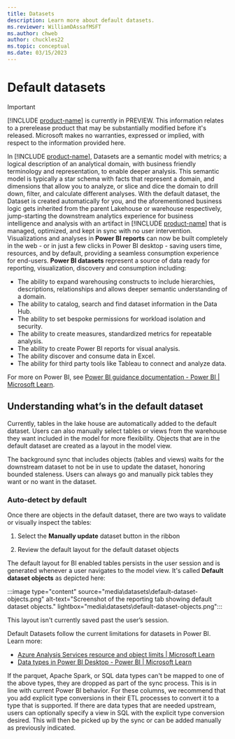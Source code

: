 ```yaml
---
title: Datasets
description: Learn more about default datasets.
ms.reviewer: WilliamDAssafMSFT
ms.author: chweb
author: chuckles22
ms.topic: conceptual
ms.date: 03/15/2023
---
```


# Default datasets

> [!IMPORTANT]
> [!INCLUDE [product-name](../includes/product-name.md)] is currently in PREVIEW. This information relates to a prerelease product that may be substantially modified before it's released. Microsoft makes no warranties, expressed or implied, with respect to the information provided here.

In [!INCLUDE [product-name](../includes/product-name.md)], Datasets are a semantic model with metrics; a logical description of an analytical domain, with business friendly terminology and representation, to enable deeper analysis. This semantic model is typically a star schema with facts that represent a domain, and dimensions that allow you to analyze, or slice and dice the domain to drill down, filter, and calculate different analyses. With the default dataset, the Dataset is created automatically for you, and the aforementioned business logic gets inherited from the parent Lakehouse or warehouse respectively, jump-starting the downstream analytics experience for business intelligence and analysis with an artifact in [!INCLUDE [product-name](../includes/product-name.md)] that is managed, optimized, and kept in sync with no user intervention. Visualizations and analyses in **Power BI reports** can now be built completely in the web - or in just a few clicks in Power BI desktop - saving users time, resources, and by default, providing a seamless consumption experience for end-users. **Power BI datasets** represent a source of data ready for reporting, visualization, discovery and consumption including:

- The ability to expand warehousing constructs to include hierarchies, descriptions, relationships and allows deeper semantic understanding of a domain.
- The ability to catalog, search and find dataset information in the Data Hub.
- The ability to set bespoke permissions for workload isolation and security.
- The ability to create measures, standardized metrics for repeatable analysis.
- The ability to create Power BI reports for visual analysis.
- The ability discover and consume data in Excel.
- The ability for third party tools like Tableau to connect and analyze data.

For more on Power BI, see [Power BI guidance documentation - Power BI | Microsoft Learn](/power-bi/guidance/).

## Understanding what’s in the default dataset

Currently, tables in the lake house are automatically added to the default dataset. Users can also manually select tables or views from the warehouse they want included in the model for more flexibility. Objects that are in the default dataset are created as a layout in the model view.

The background sync that includes objects (tables and views) waits for the downstream dataset to not be in use to update the dataset, honoring bounded staleness. Users can always go and manually pick tables they want or no want in the dataset.

### Auto-detect by default

Once there are objects in the default dataset, there are two ways to validate or visually inspect the tables:

1. Select the **Manually update** dataset button in the ribbon

1. Review the default layout for the default dataset objects

The default layout for BI enabled tables persists in the user session and is generated whenever a user navigates to the model view. It's called **Default dataset objects** as depicted here:

:::image type="content" source="media\datasets\default-dataset-objects.png" alt-text="Screenshot of the reporting tab showing default dataset objects." lightbox="media\datasets\default-dataset-objects.png":::

This layout isn't currently saved past the user’s session.

Default Datasets follow the current limitations for datasets in Power BI. Learn more:

- [Azure Analysis Services resource and object limits | Microsoft Learn](/azure/analysis-services/analysis-services-capacity-limits)
- [Data types in Power BI Desktop - Power BI | Microsoft Learn](/power-bi/connect-data/desktop-data-types)

If the parquet, Apache Spark, or SQL data types can't be mapped to one of the above types, they are dropped as part of the sync process. This is in line with current Power BI behavior. For these columns, we recommend that you add explicit type conversions in their ETL processes to convert it to a type that is supported. If there are data types that are needed upstream, users can optionally specify a view in SQL with the explicit type conversion desired. This will then be picked up by the sync or can be added manually as previously indicated.
